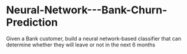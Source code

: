 # Neural-Network---Bank-Churn-Prediction
Given a Bank customer, build a neural network-based classifier that can determine whether they will leave or not in the next 6 months
